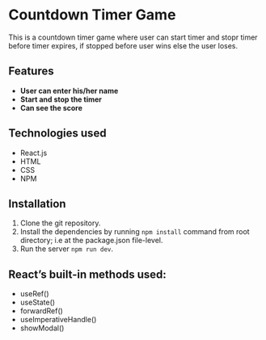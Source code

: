 # Countdown Timer Game

This is a countdown timer game where user can start timer and stopr timer before timer expires, if stopped before 
user wins else the user loses.

## Features

- **User can enter his/her name**
- **Start and stop the timer**
- **Can see the score**

## Technologies used

- React.js
- HTML
- CSS
- NPM

## Installation

1) Clone the git repository.
2) Install the dependencies by running ```npm install``` command from root directory; i.e at the package.json file-level.
3) Run the server ```npm run dev```.

## React’s built-in methods used:

- useRef()
- useState()
- forwardRef()
- useImperativeHandle()
- showModal()